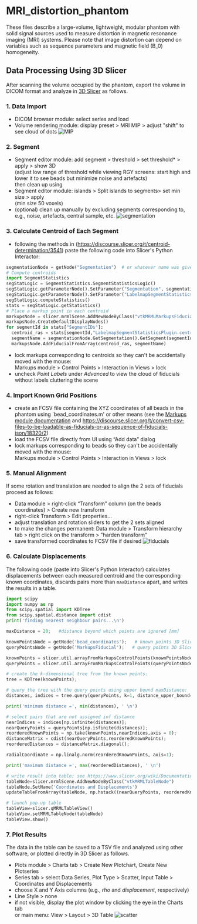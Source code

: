 # MRI_distortion_phantom

These files describe a large-volume, lightweight, modular phantom with solid signal sources used to measure distortion in magnetic resonance imaging (MRI) systems. Please note that image distortion can depend on variables such as sequence parameters and magnetic field (B_0) homogeneity.

## Data Processing Using 3D Slicer

After scanning the volume occupied by the phantom, export the volume in DICOM format and analyze in [3D Slicer](https://www.slicer.org/) as follows.

### 1. Data Import
- DICOM browser module: select series and load
- Volume rendering module: display preset > MRI MIP > adjust "shift" to see cloud of dots
![MIP](https://github.com/dezanche/MRI_distortion_phantom/blob/main/Images/Screenshots/2021-10-29-Scene_801_MIP.png)

### 2. Segment
- Segment editor module: add segment > threshold > set threshold* > apply > show 3D \
(adjust low range of threshold while viewing RGY screens: start high and lower it to see beads but minimize noise and artefacts) \
then clean up using
- Segment editor module: islands > Split islands to segments> set min size > apply \
(min size 50 voxels)
- (optional) clean up manually by excluding segments corresponding to, e.g., noise, artefacts, central sample, etc.
![segmentation](https://github.com/dezanche/MRI_distortion_phantom/blob/main/Images/Screenshots/2021-10-29-Scene_801_segment.png)

### 3. Calculate Centroid of Each Segment
- following the methods in (https://discourse.slicer.org/t/centroid-determination/3541) paste the following code into Slicer's Python Interactor:
```python
segmentationNode = getNode("Segmentation")  # or whatever name was given to the segmentation
# Compute centroids
import SegmentStatistics
segStatLogic = SegmentStatistics.SegmentStatisticsLogic()
segStatLogic.getParameterNode().SetParameter("Segmentation", segmentationNode.GetID())
segStatLogic.getParameterNode().SetParameter("LabelmapSegmentStatisticsPlugin.centroid_ras.enabled", str(True))
segStatLogic.computeStatistics()
stats = segStatLogic.getStatistics()
# Place a markup point in each centroid
markupsNode = slicer.mrmlScene.AddNewNodeByClass("vtkMRMLMarkupsFiducialNode")
markupsNode.CreateDefaultDisplayNodes()
for segmentId in stats["SegmentIDs"]:
  centroid_ras = stats[segmentId,"LabelmapSegmentStatisticsPlugin.centroid_ras"]
  segmentName = segmentationNode.GetSegmentation().GetSegment(segmentId).GetName()
  markupsNode.AddFiducialFromArray(centroid_ras, segmentName)
```
  
- lock markups corresponding to centroids so they can't be accidentally moved with the mouse:\
Markups module > Control Points > Interaction in Views > lock
- uncheck *Point Labels* under *Advanced* to view the cloud of fiducials without labels cluttering the scene

### 4. Import Known Grid Positions
- create an FCSV file containing the XYZ coordinates of all beads in the phantom using `bead_coordinates.m' or other means (see the [Markups module documentation](https://www.slicer.org/wiki/Documentation/4.10/Modules/Markups) and https://discourse.slicer.org/t/convert-csv-files-to-be-loadable-as-fiducials-or-as-sequence-of-fiducials-json/18320/2)
- load the FCSV file directly from UI using “Add data” dialog
- lock markups corresponding to beads so they can't be accidentally moved with the mouse:\
Markups module > Control Points > Interaction in Views > lock

### 5. Manual Alignment
If some rotation and translation are needed to align the 2 sets of fiducials proceed as follows:
- Data module > right-click “Transform” column (on the beads coordinates) > Create new transform
- right-click Transform > Edit properties...
- adjust translation and rotation sliders to get the 2 sets aligned
- to make the changes permanent: Data module > Transform hierarchy tab > right click on the transform > "harden transform"
- save transformed coordinates to FCSV file if desired
![fiducials](https://github.com/dezanche/MRI_distortion_phantom/blob/main/Images/Screenshots/2021-11-01-Scene_801_fiducials.png)

### 6. Calculate Displacements
The following code (paste into Slicer's Python Interactor) calculates displacements between each measured centroid and the corresponding known coordinates, discards pairs more than `maxDistance` apart, and writes the results in a table.
```python
import scipy
import numpy as np
from scipy.spatial import KDTree
from scipy.spatial.distance import cdist
print('finding nearest neighbour pairs...\n')

maxDistance = 20;   #distance beyond which points are ignored [mm]

knownPointsNode = getNode('bead_coordinates');   # known points 3D Slicer node
queryPointsNode = getNode('MarkupsFiducial');   # query points 3D Slicer node

knownPoints = slicer.util.arrayFromMarkupsControlPoints(knownPointsNode);     # fiducials of known grid points
queryPoints = slicer.util.arrayFromMarkupsControlPoints(queryPointsNode);    # fiducials of measured centroids

# create the k-dimensional tree from the known points:
tree = KDTree(knownPoints);

# query the tree with the query points using upper bound maxDistance:
distances, indices = tree.query(queryPoints, k=1, distance_upper_bound=maxDistance);

print('minimum distance =', min(distances), ' \n')

# select pairs that are not assigned inf distance
nearIndices = indices[np.isfinite(distances)];
nearQueryPoints = queryPoints[np.isfinite(distances)];
reorderedKnownPoints = np.take(knownPoints,nearIndices,axis = 0);
distanceMatrix = cdist(nearQueryPoints,reorderedKnownPoints);
reorderedDistances = distanceMatrix.diagonal();

radialCoordinate = np.linalg.norm(reorderedKnownPoints, axis=1);

print('maximum distance =', max(reorderedDistances), ' \n')

# write result into table; see https://www.slicer.org/wiki/Documentation/4.10/ScriptRepository#Create_histogram_plot_of_a_volume
tableNode=slicer.mrmlScene.AddNewNodeByClass("vtkMRMLTableNode")
tableNode.SetName('Coordinates and Displacements')
updateTableFromArray(tableNode, np.hstack((nearQueryPoints, reorderedKnownPoints, np.vstack((radialCoordinate, reorderedDistances)).T, np.absolute(reorderedKnownPoints-nearQueryPoints))),["actual X","actual Y","actual Z","grid X","grid Y","grid Z","rho","displacement","|dX|","|dY|","|dZ|"]);

# launch pop-up table
tableView=slicer.qMRMLTableView()   
tableView.setMRMLTableNode(tableNode)
tableView.show()
```

### 7. Plot Results
The data in the table can be saved to a TSV file and analyzed using other software, or plotted directly in 3D Slicer as follows.
- Plots module > Charts tab > Create New Plotchart, Create New Plotseries
- Series tab > select Data Series, Plot Type > Scatter, Input Table > Coordinates and Displacements
- choose X and Y Axis columns (e.g., *rho* and *displacement*, respectively)
- Line Style > none
- if not visible, display the plot window by clicking the eye in the Charts tab\
or main menu: View > Layout > 3D Table
![scatter](https://github.com/dezanche/MRI_distortion_phantom/blob/main/Images/Screenshots/2021-11-01-Scene_801_scatter.png)
